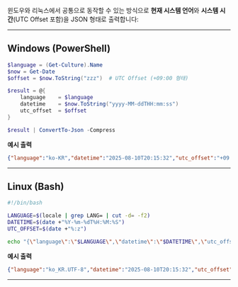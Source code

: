 윈도우와 리눅스에서 공통으로 동작할 수 있는 방식으로 **현재 시스템 언어**와 **시스템 시간**(UTC Offset 포함)을 JSON 형태로 출력합니다:

---

## **Windows (PowerShell)**

```powershell
$language = (Get-Culture).Name
$now = Get-Date
$offset = $now.ToString("zzz")  # UTC Offset (+09:00 형태)

$result = @{
    language    = $language
    datetime    = $now.ToString("yyyy-MM-ddTHH:mm:ss")
    utc_offset  = $offset
}

$result | ConvertTo-Json -Compress
```

**예시 출력**

```json
{"language":"ko-KR","datetime":"2025-08-10T20:15:32","utc_offset":"+09:00"}
```

---

## **Linux (Bash)**

```bash
#!/bin/bash

LANGUAGE=$(locale | grep LANG= | cut -d= -f2)
DATETIME=$(date +"%Y-%m-%dT%H:%M:%S")
UTC_OFFSET=$(date +"%:z")

echo "{\"language\":\"$LANGUAGE\",\"datetime\":\"$DATETIME\",\"utc_offset\":\"$UTC_OFFSET\"}"
```

**예시 출력**

```json
{"language":"ko_KR.UTF-8","datetime":"2025-08-10T20:15:32","utc_offset":"+09:00"}
```

---
